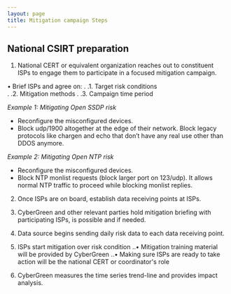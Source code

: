 ```yaml
---
layout: page
title: Mitigation campaign Steps
---
```


## National CSIRT preparation

1. National CERT or equivalent organization reaches out to constituent ISPs to engage them to participate in a focused mitigation campaign.

•	Brief ISPs and agree on:
. .1. Target risk conditions  
. .2. Mitigation methods 
. .3. Campaign time period

<i>Example 1: Mitigating Open SSDP risk</i>
- Reconfigure the misconfigured devices.
- Block udp/1900 altogether at the edge of their network.  Block legacy protocols like chargen and echo that don’t have any real use other than DDOS anymore.

<i>Example 2: Mitigating Open NTP risk</i>
- Reconfigure the misconfigured devices.
-	Block NTP monlist requests (block larger port on 123/udp).  It allows normal NTP traffic to proceed while blocking monlist replies.

2. Once ISPs are on board, establish data receiving points at ISPs.

3. CyberGreen and other relevant parties hold mitigation briefing with participating ISPs, is possible and if needed.  

4. Data source begins sending daily risk data to each data receiving point.

5. ISPs start mitigation over risk condition
..•	Mitigation training material will be provided by CyberGreen
..•	Making sure ISPs are ready to take action will be the national CERT or coordinator's role

6.	CyberGreen measures the time series trend-line and provides impact analysis.

